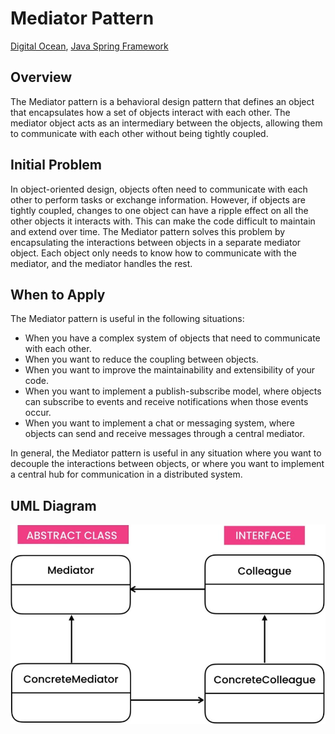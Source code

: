 # Mediator Pattern
[Digital Ocean](https://www.digitalocean.com/community/tutorials/mediator-design-pattern-java), [Java Spring Framework](https://springframework.guru/gang-of-four-design-patterns/mediator-pattern/)

## Overview
The Mediator pattern is a behavioral design pattern that defines an object that encapsulates how a set of objects interact with each other. The mediator object acts as an intermediary between the objects, allowing them to communicate with each other without being tightly coupled.

## Initial Problem
In object-oriented design, objects often need to communicate with each other to perform tasks or exchange information. However, if objects are tightly coupled, changes to one object can have a ripple effect on all the other objects it interacts with. This can make the code difficult to maintain and extend over time. The Mediator pattern solves this problem by encapsulating the interactions between objects in a separate mediator object. Each object only needs to know how to communicate with the mediator, and the mediator handles the rest.

## When to Apply
The Mediator pattern is useful in the following situations:

* When you have a complex system of objects that need to communicate with each other.
* When you want to reduce the coupling between objects.
* When you want to improve the maintainability and extensibility of your code.
* When you want to implement a publish-subscribe model, where objects can subscribe to events and receive notifications when those events occur.
* When you want to implement a chat or messaging system, where objects can send and receive messages through a central mediator.

In general, the Mediator pattern is useful in any situation where you want to decouple the interactions between objects, or where you want to implement a central hub for communication in a distributed system.

## UML Diagram

![Alt text](/src/behavioral/mediator/UML.jpg)
